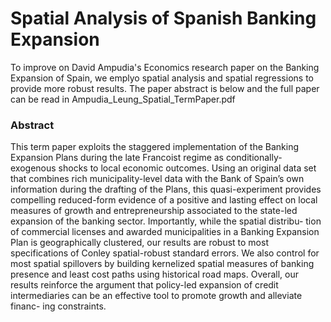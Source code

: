# Spatial Analysis of Spanish Banking Expansion 

To improve on David Ampudia's Economics research paper on the Banking Expansion of Spain, we emplyo spatial analysis and spatial regressions to provide more robust results. The paper abstract is below and the full paper can be read in Ampudia_Leung_Spatial_TermPaper.pdf

### Abstract

This term paper exploits the staggered implementation of the Banking Expansion
Plans during the late Francoist regime as conditionally-exogenous shocks to local
economic outcomes. Using an original data set that combines rich municipality-level
data with the Bank of Spain’s own information during the drafting of the Plans,
this quasi-experiment provides compelling reduced-form evidence of a positive and
lasting effect on local measures of growth and entrepreneurship associated to the
state-led expansion of the banking sector. Importantly, while the spatial distribu-
tion of commercial licenses and awarded municipalities in a Banking Expansion Plan
is geographically clustered, our results are robust to most specifications of Conley
spatial-robust standard errors. We also control for most spatial spillovers by building
kernelized spatial measures of banking presence and least cost paths using historical
road maps. Overall, our results reinforce the argument that policy-led expansion of
credit intermediaries can be an effective tool to promote growth and alleviate financ-
ing constraints.
